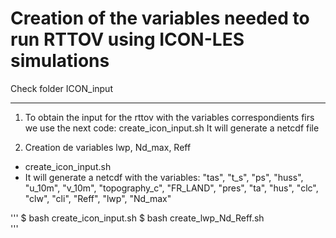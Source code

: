 # Creation of the variables needed to run RTTOV using ICON-LES simulations
Check folder ICON_input

----------
1. To obtain the input for the rttov with the variables correspondients firs we use the next code: 
create_icon_input.sh
It will generate a netcdf file

2. Creation de variables lwp, Nd_max, Reff  
- create_icon_input.sh
- It will generate a netcdf with the variables: "tas", "t_s", "ps", "huss", "u_10m", "v_10m", "topography_c", "FR_LAND", "pres", "ta", "hus",  "clc", "clw", "cli", "Reff", "lwp", "Nd_max"

'''
  $ bash create_icon_input.sh
  $ bash create_lwp_Nd_Reff.sh  
'''

